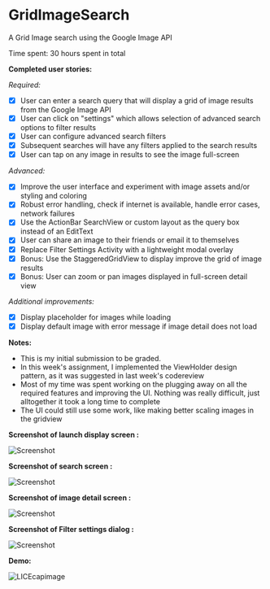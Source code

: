 GridImageSearch
===============

A Grid Image search using the Google Image API

Time spent: 30 hours spent in total

**Completed user stories:**

*Required:*

 - [x] User can enter a search query that will display a grid of image results from the Google Image API
 - [x] User can click on "settings" which allows selection of advanced search options to filter results
 - [x] User can configure advanced search filters
 - [x] Subsequent searches will have any filters applied to the search results
 - [x] User can tap on any image in results to see the image full-screen

*Advanced:*

 - [x] Improve the user interface and experiment with image assets and/or styling and coloring
 - [x] Robust error handling, check if internet is available, handle error cases, network failures
 - [x] Use the ActionBar SearchView or custom layout as the query box instead of an EditText
 - [x] User can share an image to their friends or email it to themselves
 - [x] Replace Filter Settings Activity with a lightweight modal overlay
 - [x] Bonus: Use the StaggeredGridView to display improve the grid of image results
 - [x] Bonus: User can zoom or pan images displayed in full-screen detail view

*Additional improvements:*

- [x] Display placeholder for images while loading
- [x] Display default image with error message if image detail does not load

**Notes:**

* This is my initial submission to be graded. 
* In this week's assignment, I implemented the ViewHolder design pattern, as it was suggested in last week's codereview
* Most of my time was spent working on the plugging away on all the required features and improving the UI. Nothing was really difficult, just alltogether it took a long time to complete
* The UI could still use some work, like making better scaling images in the gridview

**Screenshot of launch display screen :**

![Screenshot](https://github.com/martasmith/GridImageSearch/blob/master/imgSearch_home.png)

**Screenshot of search screen :**

![Screenshot](https://github.com/martasmith/GridImageSearch/blob/master/imgSearch_screen.png)

**Screenshot of image detail screen :**

![Screenshot](https://github.com/martasmith/GridImageSearch/blob/master/imgSearch_detail.png)

**Screenshot of Filter settings dialog :**

![Screenshot](https://github.com/martasmith/GridImageSearch/blob/master/imgSearch_dialog.png)

**Demo:**

![LICEcapimage](https://github.com/martasmith/GridImageSearch/blob/master/GridImageSearch_demo.gif)
